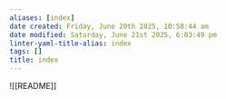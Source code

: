 ```yaml
---
aliases: [index]
date created: Friday, June 20th 2025, 10:58:44 am
date modified: Saturday, June 21st 2025, 6:03:49 pm
linter-yaml-title-alias: index
tags: []
title: index
---
```


![[README]]
